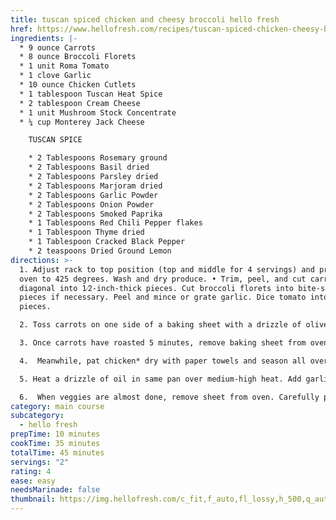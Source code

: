 ```yaml
---
title: tuscan spiced chicken and cheesy broccoli hello fresh
href: https://www.hellofresh.com/recipes/tuscan-spiced-chicken-cheesy-broccoli-627a6f7bc54c4790410edb84
ingredients: |-
  * 9 ounce Carrots
  * 8 ounce Broccoli Florets
  * 1 unit Roma Tomato
  * 1 clove Garlic
  * 10 ounce Chicken Cutlets
  * 1 tablespoon Tuscan Heat Spice
  * 2 tablespoon Cream Cheese
  * 1 unit Mushroom Stock Concentrate
  * ¼ cup Monterey Jack Cheese

    T﻿USCAN SPICE

    * 2 Tablespoons Rosemary ground
    * 2 Tablespoons Basil dried
    * 2 Tablespoons Parsley dried
    * 2 Tablespoons Marjoram dried
    * 2 Tablespoons Garlic Powder
    * 2 Tablespoons Onion Powder
    * 2 Tablespoons Smoked Paprika
    * 1 Tablespoons Red Chili Pepper flakes
    * 1 Tablespoon Thyme dried
    * 1 Tablespoon Cracked Black Pepper
    * 2 teaspoons Dried Ground Lemon
directions: >-
  1. Adjust rack to top position (top and middle for 4 servings) and preheat
  oven to 425 degrees. Wash and dry produce. • Trim, peel, and cut carrots on a
  diagonal into 1⁄2-inch-thick pieces. Cut broccoli florets into bite-size
  pieces if necessary. Peel and mince or grate garlic. Dice tomato into 1⁄4-inch
  pieces.

  2. Toss carrots on one side of a baking sheet with a drizzle of olive oil, salt, and pepper. Roast on top rack for 5 minutes (you’ll add the broccoli then).

  3. Once carrots have roasted 5 minutes, remove baking sheet from oven. Carefully toss broccoli on empty side with a large drizzle of olive oil, salt, and pepper. (For 4, toss broccoli on a second baking sheet; roast broccoli on top rack and carrots on middle rack.) • Return sheet to top rack and roast until veggies are browned and tender, 15-20 minutes.

  4.  Meanwhile, pat chicken* dry with paper towels and season all over with 1⁄2 tsp Tuscan Heat Spice (1 tsp for 4 servings), salt, and pepper. • Heat a drizzle of oil in a large pan over medium-high heat. Add chicken and cook until browned and cooked through, 3-5 minutes per side. (TIP: if chicken starts to brown too quickly, reduce heat to medium and add a splash or two of water.) • Turn off heat; transfer to a cutting board to rest. Wipe out pan.

  5. Heat a drizzle of oil in same pan over medium-high heat. Add garlic and tomato. Cook, stirring, until fragrant and softened, 30-60 seconds. • Stir in cream cheese, stock concentrate, half the Monterey Jack, 1⁄2 cup water (1 cup for 4 servings), and a pinch of Tuscan Heat Spice (we used 1⁄4 tsp; about 1⁄3 tsp for 4) until melted and combined. Cook, stirring occasionally, until sauce has thickened, 1-3 minutes. • Remove pan from heat and stir in 1 TBSP butter (2 TBSP for 4) until melted. Season with salt and pepper.

  6.  When veggies are almost done, remove sheet from oven. Carefully push broccoli into two bunches on sheet and sprinkle with remaining Monterey Jack (for 4 servings, remove sheet with broccoli from oven and carefully push broccoli into four bunches). Return to top rack and roast until cheese melts, 2-3 minutes. • Slice chicken crosswise. • Divide chicken, broccoli, and carrots between plates. Spoon sauce over chicken and serve.
category: main course
subcategory:
  - hello fresh
prepTime: 10 minutes
cookTime: 35 minutes
totalTime: 45 minutes
servings: "2"
rating: 4
ease: easy
needsMarinade: false
thumbnail: https://img.hellofresh.com/c_fit,f_auto,fl_lossy,h_500,q_auto,w_1900/hellofresh_s3/image/tuscan-spiced-chicken-cheesy-broccoli-a78c9398.jpg
---
```

